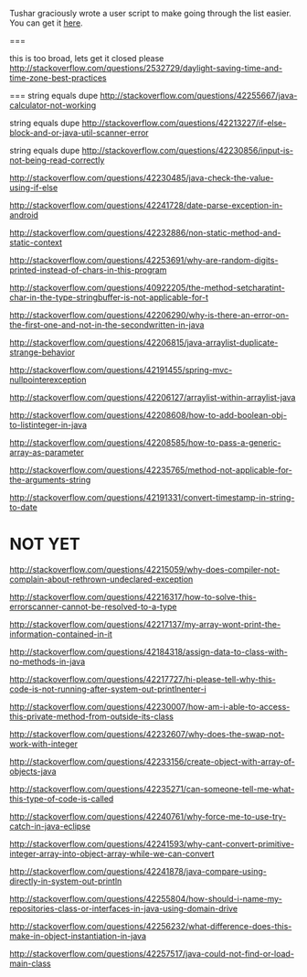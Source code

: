 Tushar graciously wrote a user script to make going through the list easier. You can get it [here](https://github.com/tusharjadhav219/Userscript-for-delete-candidates).

===

this is too broad, lets get it closed please http://stackoverflow.com/questions/2532729/daylight-saving-time-and-time-zone-best-practices

===
string equals dupe http://stackoverflow.com/questions/42255667/java-calculator-not-working

string equals dupe http://stackoverflow.com/questions/42213227/if-else-block-and-or-java-util-scanner-error

string equals dupe http://stackoverflow.com/questions/42230856/input-is-not-being-read-correctly

http://stackoverflow.com/questions/42230485/java-check-the-value-using-if-else

http://stackoverflow.com/questions/42241728/date-parse-exception-in-android

http://stackoverflow.com/questions/42232886/non-static-method-and-static-context

http://stackoverflow.com/questions/42253691/why-are-random-digits-printed-instead-of-chars-in-this-program

http://stackoverflow.com/questions/40922205/the-method-setcharatint-char-in-the-type-stringbuffer-is-not-applicable-for-t

http://stackoverflow.com/questions/42206290/why-is-there-an-error-on-the-first-one-and-not-in-the-secondwritten-in-java

http://stackoverflow.com/questions/42206815/java-arraylist-duplicate-strange-behavior

http://stackoverflow.com/questions/42191455/spring-mvc-nullpointerexception

http://stackoverflow.com/questions/42206127/arraylist-within-arraylist-java

http://stackoverflow.com/questions/42208608/how-to-add-boolean-obj-to-listinteger-in-java

http://stackoverflow.com/questions/42208585/how-to-pass-a-generic-array-as-parameter

http://stackoverflow.com/questions/42235765/method-not-applicable-for-the-arguments-string

http://stackoverflow.com/questions/42191331/convert-timestamp-in-string-to-date

NOT YET
=====

http://stackoverflow.com/questions/42215059/why-does-compiler-not-complain-about-rethrown-undeclared-exception

http://stackoverflow.com/questions/42216317/how-to-solve-this-errorscanner-cannot-be-resolved-to-a-type

http://stackoverflow.com/questions/42217137/my-array-wont-print-the-information-contained-in-it

http://stackoverflow.com/questions/42184318/assign-data-to-class-with-no-methods-in-java

http://stackoverflow.com/questions/42217727/hi-please-tell-why-this-code-is-not-running-after-system-out-printlnenter-i

http://stackoverflow.com/questions/42230007/how-am-i-able-to-access-this-private-method-from-outside-its-class

http://stackoverflow.com/questions/42232607/why-does-the-swap-not-work-with-integer

http://stackoverflow.com/questions/42233156/create-object-with-array-of-objects-java

http://stackoverflow.com/questions/42235271/can-someone-tell-me-what-this-type-of-code-is-called

http://stackoverflow.com/questions/42240761/why-force-me-to-use-try-catch-in-java-eclipse

http://stackoverflow.com/questions/42241593/why-cant-convert-primitive-integer-array-into-object-array-while-we-can-convert

http://stackoverflow.com/questions/42241878/java-compare-using-directly-in-system-out-println

http://stackoverflow.com/questions/42255804/how-should-i-name-my-repositories-class-or-interfaces-in-java-using-domain-drive

http://stackoverflow.com/questions/42256232/what-difference-does-this-make-in-object-instantiation-in-java

http://stackoverflow.com/questions/42257517/java-could-not-find-or-load-main-class